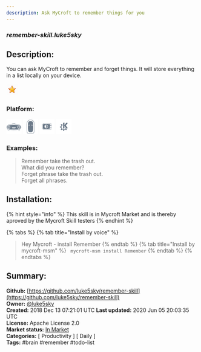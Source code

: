```yaml
---
description: Ask MyCroft to remember things for you
---
```


### _remember-skill.luke5sky_  
## Description:  
You can ask MyCroft to remember and forget things.
It will store everything in a list locally on your device.  
  
![](../.gitbook/assets/star.png)  
  
### Platform:  
 ![Mark I](../.gitbook/assets/mark-1-icon.png)  ![Mark II](../.gitbook/assets/mark-2-icon.png)  ![Picroft](../.gitbook/assets/picroft-icon.png)  ![plasmoid](../.gitbook/assets/kde.png)   
### Examples:  
> Remember take the trash out.  
> What did you remember?  
> Forget phrase take the trash out.  
> Forget all phrases.  
  
## Installation:  
{% hint style="info" %}
This skill is in Mycroft Market and is thereby aproved by the Mycroft Skill testers
{% endhint %}
    
{% tabs %}
{% tab title="Install by voice" %}
> Hey Mycroft - install Remember
{% endtab %}
  {% tab title="Install by mycroft-msm" %}
``` mycroft-msm install Remember```
{% endtab %}
  {% endtabs %}
    
## Summary:  
**Github:** [https://github.com/luke5sky/remember-skill](https://github.com/luke5sky/remember-skill)  
**Owner:** [@luke5sky](https://github.com/luke5sky)  
**Created:** 2018 Dec 13 07:21:01 UTC  **Last updated:** 2020 Jun 05 20:03:35 UTC  
**License:** Apache License 2.0  
**Market status:** [In Market](https://market.mycroft.ai/skill/remember)  
**Categories:** [ Productivity ] [ Daily ]   
**Tags:** \#brain \#remember \#todo-list   
